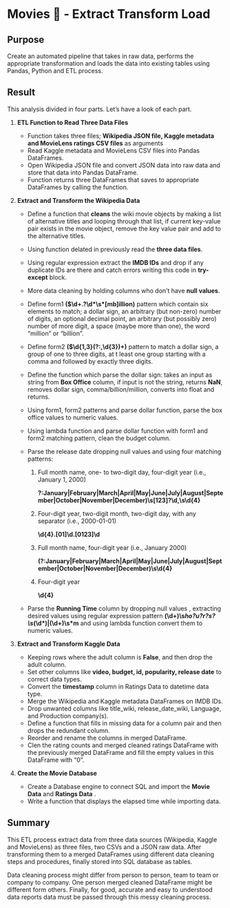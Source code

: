# Movies 🎥 - Extract Transform Load

## Purpose

Create an automated pipeline that takes in raw data, performs the appropriate transformation and loads the data into existing tables using Pandas, Python and ETL process. 

## Result

This analysis divided in four parts. Let’s have a look of each part.

1.	__ETL Function to Read Three Data Files__

    * Function takes three files; __Wikipedia JSON file, Kaggle metadata and MovieLens ratings CSV files__ as arguments
    * Read Kaggle metadata and MovieLens CSV files into Pandas DataFrames.
    * Open Wikipedia JSON file and convert JSON data into raw data and store that data into Pandas DataFrame.
    * Function returns three DataFrames that saves to appropriate DataFrames by calling the function.

2.	__Extract and Transform the Wikipedia Data__ 

    *  Define a function that __cleans__ the wiki movie objects by making a list of alternative titles and looping through that list, if current key-value pair exists        in the movie object, remove the key value pair and add to the alternative titles. 
    * Using function delated in previously read the __three  data files__. 
    * Using regular expression extract the __IMDB IDs__ and drop if any duplicate IDs are there and catch errors writing this code in __try-except__ block.
    * More data cleaning by holding columns who don’t have __null values__.
    * Define form1 __(\$\d+\.?\d*\s*[mb]illion)__ pattern which contain six elements to match;  a dollar sign, an arbitrary (but non-zero) number of digits, an               optional decimal point, an arbitrary (but possibly zero) number of more digit, a space (maybe more than one), the word “million” or “billion”. 
    * Define form2 __(\$\d{1,3}(?:,\d{3})+)__ pattern to match a dollar sign, a group of one to three digits, at t least one group starting with a comma and followed         by exactly three digits.
    * Define the function which parse the dollar sign: takes an input as string from __Box Office__ column, if input is not the string, returns __NaN__, removes             dollar sign, comma/billion/million, converts into float and returns. 
    * Using form1, form2 patterns and parse dollar function, parse the box office values to numeric values.
    * Using lambda function and parse dollar function with form1 and form2 matching pattern, clean the budget column.
    * Parse the release date dropping null values and using four matching patterns:
        1.	Full month name, one- to two-digit day, four-digit year (i.e., January 1, 2000)
        
            __?:January|February|March|April|May|June|July|August|September|October|November|December)\s[123]?\d,\s\d{4}__
            
        2.	Four-digit year, two-digit month, two-digit day, with any separator (i.e., 2000-01-01)
   
            __\d{4}.[01]\d.[0123]\d__
            
        3.	Full month name, four-digit year (i.e., January 2000)
        
            __(?:January|February|March|April|May|June|July|August|September|October|November|December)\s\d{4}__
            
        4.	Four-digit year
        
            __\d{4}__
            
    * Parse the __Running Time__ column by dropping  null values , extracting desired values using regular expression pattern 
      __(\d+)\s*ho?u?r?s?\s*(\d*)|(\d+)\s*m__         and using lambda function convert them to numeric values. 

3.	__Extract and Transform Kaggle Data__

    * Keeping rows where the adult column is __False__, and then drop the adult column.
    * Set other columns like __video, budget, id, popularity, release date__ to correct data types.
    * Convert the __timestamp__ column in Ratings Data to datetime data type.
    * Merge the Wikipedia and Kaggle metadata DataFrames on IMDB IDs.
    * Drop unwanted columns like title_wiki, release_date_wiki, Language, and Production company(s). 
    * Define a function that fills in missing data for a column pair and then drops the redundant column.
    * Reorder and rename the columns in merged DataFrame.
    * Clen the rating counts and merged cleaned ratings DataFrame with the previously merged DataFrame and fill the empty values in this DataFrame with “0”.

4.	__Create the Movie Database__

    * Create a Database engine to connect SQL and import the  __Movie Data__ and __Ratings Data__ .
    * Write a function that displays the elapsed time while importing data. 


## __Summary__

This ETL process extract data from three data sources (Wikipedia, Kaggle and MovieLens) as three files, two CSVs and a JSON raw data. After transforming them to  a merged DataFrames using different data cleaning steps and procedures, finally stored into SQL database as tables. 

Data cleaning process might differ from person to person, team to team or company to company.  One person merged cleaned DataFrame might be different form others. Finally, for good, accurate and easy to understood data reports data must be passed through this messy cleaning process. 


